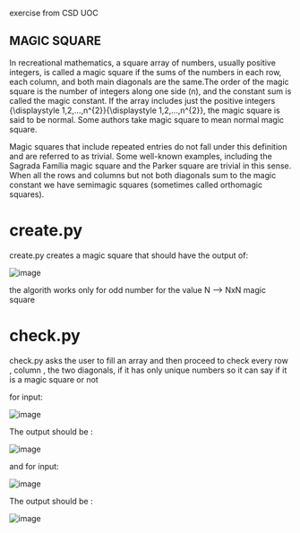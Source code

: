 exercise from CSD UOC
## MAGIC SQUARE
In recreational mathematics, a square array of numbers, usually positive integers, is called a magic square if the sums of the numbers in each row, each column, and both main diagonals are the same.The order of the magic square is the number of integers along one side (n), and the constant sum is called the magic constant. If the array includes just the positive integers {\displaystyle 1,2,...,n^{2}}{\displaystyle 1,2,...,n^{2}}, the magic square is said to be normal. Some authors take magic square to mean normal magic square.

Magic squares that include repeated entries do not fall under this definition and are referred to as trivial. Some well-known examples, including the Sagrada Família magic square and the Parker square are trivial in this sense. When all the rows and columns but not both diagonals sum to the magic constant we have semimagic squares (sometimes called orthomagic squares).
# create.py
create.py creates a magic square that should have the output of:



![image](https://user-images.githubusercontent.com/114307879/205140830-9b26839a-823a-4515-9379-2ef18dc3ce27.png)


the algorith works only for odd number for the value N --> NxN magic square

# check.py
check.py asks the user to fill an array and then proceed to check every row , column , the two diagonals, if it has only unique numbers so it can say if it is a
magic square or not

for input:


![image](https://user-images.githubusercontent.com/114307879/205142944-485df4d5-6d39-49e2-ba35-1cc9ec1383ff.png)


The output should be :


![image](https://user-images.githubusercontent.com/114307879/205143022-3203f329-7178-4a7d-bf3e-37d45b366a0a.png)


and for input:


![image](https://user-images.githubusercontent.com/114307879/205143166-3d9ad3f7-4e09-403e-a2c3-80bd0d5026d7.png)



The output should be :


![image](https://user-images.githubusercontent.com/114307879/205143396-553d3e92-57d4-4aa4-bd16-20f577ead96f.png)

